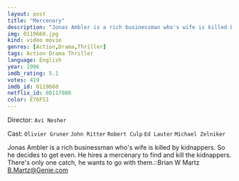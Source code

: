 ```yaml
---
layout: post
title: "Mercenary"
description: "Jonas Ambler is a rich businessman who's wife is killed by kidnappers. So he decides to get even. He hires a mercenary to find and kill the kidnappers. There's only one catch, he wants to go with them..."
img: 0119660.jpg
kind: video movie
genres: [Action,Drama,Thriller]
tags: Action Drama Thriller 
language: English
year: 1996
imdb_rating: 5.1
votes: 419
imdb_id: 0119660
netflix_id: 80117080
color: E76F51
---
```

Director: `Avi Nesher`  

Cast: `Olivier Gruner` `John Ritter` `Robert Culp` `Ed Lauter` `Michael Zelniker` 

Jonas Ambler is a rich businessman who's wife is killed by kidnappers. So he decides to get even. He hires a mercenary to find and kill the kidnappers. There's only one catch, he wants to go with them.::Brian W Martz <B.Martz@Genie.com>